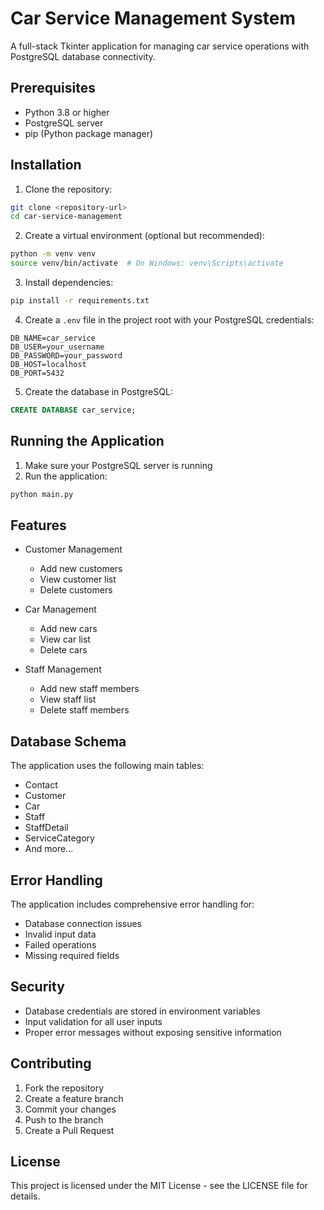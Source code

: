 # Car Service Management System

A full-stack Tkinter application for managing car service operations with PostgreSQL database connectivity.

## Prerequisites

- Python 3.8 or higher
- PostgreSQL server
- pip (Python package manager)

## Installation

1. Clone the repository:
```bash
git clone <repository-url>
cd car-service-management
```

2. Create a virtual environment (optional but recommended):
```bash
python -m venv venv
source venv/bin/activate  # On Windows: venv\Scripts\activate
```

3. Install dependencies:
```bash
pip install -r requirements.txt
```

4. Create a `.env` file in the project root with your PostgreSQL credentials:
```env
DB_NAME=car_service
DB_USER=your_username
DB_PASSWORD=your_password
DB_HOST=localhost
DB_PORT=5432
```

5. Create the database in PostgreSQL:
```sql
CREATE DATABASE car_service;
```

## Running the Application

1. Make sure your PostgreSQL server is running
2. Run the application:
```bash
python main.py
```

## Features

- Customer Management
  - Add new customers
  - View customer list
  - Delete customers

- Car Management
  - Add new cars
  - View car list
  - Delete cars

- Staff Management
  - Add new staff members
  - View staff list
  - Delete staff members

## Database Schema

The application uses the following main tables:
- Contact
- Customer
- Car
- Staff
- StaffDetail
- ServiceCategory
- And more...

## Error Handling

The application includes comprehensive error handling for:
- Database connection issues
- Invalid input data
- Failed operations
- Missing required fields

## Security

- Database credentials are stored in environment variables
- Input validation for all user inputs
- Proper error messages without exposing sensitive information

## Contributing

1. Fork the repository
2. Create a feature branch
3. Commit your changes
4. Push to the branch
5. Create a Pull Request

## License

This project is licensed under the MIT License - see the LICENSE file for details. 